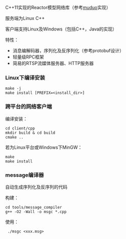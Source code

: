 
C++11实现的Reactor模型网络库（参考[muduo](http://github.com/chenshuo/muduo)实现）

服务端为Linux C++

客户端支持Linux及Windows（包括C++，Java的实现）

特性：
- 消息编解码器，序列化及反序列化（参考protobuf设计）
- 轻量级RPC框架
- 简易的RTSP流媒体服务器、HTTP服务器


### Linux下编译安装
```shell
make -j
make install [PREFIX=<install_dir>]
```

### 跨平台的网络客户端
编译安装：
```shell
cd client/cpp
mkdir build & cd build
cmake ..
```
若为Linux平台或Windows下MinGW：
```shell
make
make install
```
### message编译器
自动生成序列化及反序列的代码

构建：
```shell
cd tools/message_compiler
g++ -O2 -Wall -o msgc *.cpp
```
使用：

` ./msgc <xxx.msg>`